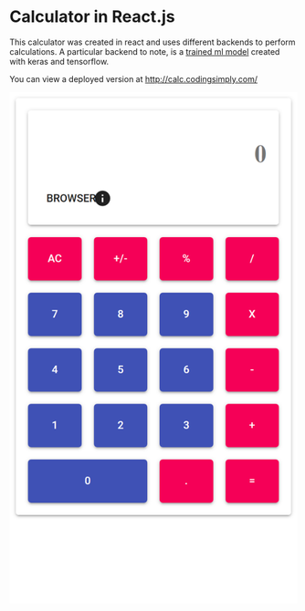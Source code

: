 # Calculator in React.js

This calculator was created in react and uses different backends to perform calculations.
A particular backend to note, is a [trained ml model](https://github.com/asaladino/calc-ml) created with keras and tensorflow.

You can view a deployed version at http://calc.codingsimply.com/

![Calculator written in react.js](./docs/img/calc.png)